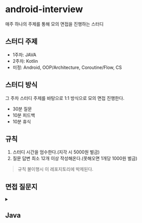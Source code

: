 # android-interview

매주 하나의 주제를 통해 모의 면접을 진행하는 스터디

## 스터디 주제
- 1주차: JAVA
- 2주차: Kotlin
- 미정: Android, OOP/Architecture, Coroutine/Flow, CS

## 스터디 방식
그 주차 스터디 주제를 바탕으로 1:1 방식으로 모의 면접 진행한다.

- 30분 질문
- 10분 피드백
- 10분 휴식

## 규칙

1. 스터디 시간을 엄수한다.(지각 시 5000원 벌금)
2. 질문 답변 최소 12개 이상 작성해온다.(못해오면 1개당 1000원 벌금)

> 규칙 불이행시 이 레포지토리에 박제된다.

## 면접 질문지

 <details>
  <summary> <h2> Java </h2></summary>

## 접근 제어자, 클래스 및 키워드

- 접근 제어자의 차이점
- 인터페이스와 추상 클래스의 차이
- static과 non-static의 차이
- final 키워드에 대해 설명

## String 및 관련 메모리 관리

- String Pool이 무엇이고 사용하는 이유
- equals와 hashCode를 사용하는 이유
- String, StringBuffer, StringBuilder의 차이

## Java 파일 및 실행 과정

- Java 파일이 실행되는 과정
- Optional에 대한 설명과 사용 시 주의사항
- try-with-resources에 대해 설명

## Objects vs Primitives

- String 클래스는 어떻게 구현되나요? 왜 불변으로 만들었나요?
- String이 불변이라는 것은 무엇을 의미하나요?
- Integer vs int
- Call by Value vs Call by Reference 

## 객체 비교와 복사

- 동등성과 동일성의 차이
- 깊은 복사(deep copy)와 얕은 복사(shallow copy)에 대해 설명

## 함수 및 표현식

- 익명함수와 람다 표현식에 대해 설명
- 함수형 인터페이스(Functional Interface)란
- 제네릭이란

## 클래스 및 객체 관리

- Reflection에 대한 설명과 장단점
- Enum의 장단점
- Wrapper Class, Boxing, Unboxing 차이

## 메서드 및 키워드

- 오버로딩과 오버라이딩의 차이
- synchronized 키워드에 대해 설명

## 직렬화 및 역직렬화

- 직렬화와 역직렬화이 무엇이고, 언제 사용하는가?
- transient 란?

## 컬렉션 프레임워크 및 자료구조

- Iterator & Collection & Stream
- Stack 대신 Deque를 사용하는 이유
- ArrayList와 LinkedList의 차이
- Set과 List의 차이
- Arrays Vs ArrayLists
- HashSet Vs TreeSet
- HashMap Vs Set
- 컬렉션 프레임워크란 (Kotlin Collection과 비교)
- for문 vs Stream vs Sequence
- Java Stream API란 (Kotlin Sequence와 차이)

## JVM & 가비지 컬렉션

- JVM 메모리 영역에 대해 설명
- 가비지 컬렉션이란
- 가비지 컬렉션는 언제 일어나는가?

  
</details> 
